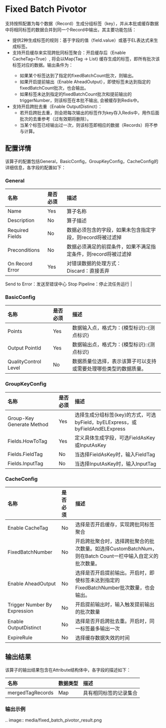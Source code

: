 # Fixed Batch Pivotor

支持按照配置为每个数据（Record）生成分组标签（key），并从本批或缓存数据中将相同标签的数据合并到同一个Record中输出，其主要功能包括：

- 提供2种生成标签的规则：基于字段的值（field.value）或基于EL表达式来生成标签。
- 支持开启缓存来实现跨批同标签聚合：开启缓存后（Enable CacheTag=True）, 将会以Map(Tag -> List<eachBatchSameKeyRecords>) 缓存生成的标签，即所有批次该标签对应的数据。输出条件为：
  - 如果某个标签达到了指定的fixedBatchCount批次，则输出。
  - 如果开启提前输出（Enable AheadOutput），即使标签未达到指定的fixedBatchCount批次，也会输出。
  - 如果标签未达到指定的fixedBatchCount批次和提前输出的triggerNumber，则该标签在本批不输出, 会被缓存到Redis中。
- 支持开启跨批去重（Enable OutputDistinct）：
  - 若开启跨批去重，则会把每次输出的标签作为key存入Redis中，用作后面批次的去重参考（过有效期将删除）。
  - 当某个标签已经输出过一次，则该标签即相应的数据（Records）将不参与计算。



## 配置详情

该算子的配置包括General，BasicConfig，GroupKeyConfig，CacheConfig的详细信息，各字段的配置如下：

### General

| 名称            | 是否必须 | 描述                                                           |
|:----------------|:---------|:---------------------------------------------------------------|
| Name            | Yes      | 算子名称                                                       |
| Description     | No       | 算子描述                                                       |
| Required Fields | No       | 数据必须包含的字段，如果未包含指定字段，则record将被过滤掉     |
| Preconditions   | No       | 数据必须满足的前提条件，如果不满足指定条件，则record将被过滤掉 |
| On Record Error | Yes      | 对错误数据的处理方式：<br/>Discard：直接丢弃                   |
Send to Error：发送至错误中心
Stop Pipeline：停止流任务运行 |
### BasicConfig

| 名称                 | 是否必须 | 描述                                                             |
|:---------------------|:---------|:-----------------------------------------------------------------|
| Points               | Yes      | 数据输入点，格式为：{模型标识}::{测点标识}                       |
| Output PointId       | Yes      | 数据输出点，格式为：{模型标识}::{测点标识}                       |
| QualityControl Level | No       | 数据质量位选择，表示该算子可以支持或需要处理哪些类型的数据质量。 |

### GroupKeyConfig

| 名称                      | 是否必须 | 描述                                                                         |
|:--------------------------|:---------|:-----------------------------------------------------------------------------|
| Group-Key Generate Method | Yes      | 选择生成分组标签(key)的方式，可选byField，byELExpress，或byFieldAndELExpress |
| Fields.HowToTag           | Yes      | 定义具体生成字段，可选FieldAsKey或InputAsKey                                 |
| Fields.FieldTag           | No       | 当选择FieldAsKey时，输入FieldTag                                             |
| Fields.InputTag           | No       | 当选择InputAsKey时，输入InputTag                                             |

### CacheConfig

| 名称                         | 是否必须 | 描述                                                                                                      |
|:-----------------------------|:---------|:----------------------------------------------------------------------------------------------------------|
| Enable CacheTag              | No       | 选择是否开启缓存，实现跨批同标签聚合                                                                      |
| FixedBatchNumber             | No       | 开启跨批聚合时，选择跨批聚合的批次数量。如选择CustomBatchNum，则在Batch Count一栏中输入自定义的批次数量。 |
| Enable AheadOutput           | No       | 选择是否开启提前输出。开启时，即使标签未达到指定的FixedBatchNumber批次数量，也会输出。                    |
| Trigger Number By Expression | No       | 开启提前输出时，输入触发提前输出的批次数量                                                                |
| Enable OutputDistinct        | No       | 选择是否开启跨批去重。开启时，同一标签最多输出一次                                                        |
| ExpireRule                   | No       | 选择缓存数据失效的时间                                                                                    |



## 输出结果

该算子的输出结果包含在Attribute结构体中，各字段的描述如下：

| 名称             | 数据类型 | 描述                   |
|:-----------------|:---------|:-----------------------|
| mergedTagRecords | Map      | 具有相同标签的记录集合 |


### 输出示例

.. image:: media/fixed_batch_pivotor_result.png

<!--end-->
